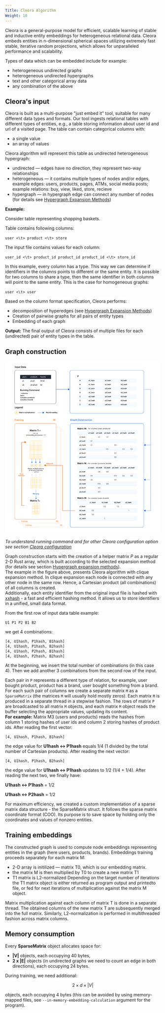 ```yaml
---
Title: Cleora Algorithm
Weight: 10
---
```


Cleora is a general-purpose model for efficient, scalable learning of stable and inductive entity embeddings for heterogeneous relational data. Cleora embeds entities in n-dimensional spherical spaces utilizing extremely fast stable, iterative random projections, which allows for unparalleled performance and scalability.

Types of data which can be embedded include for example:

- heterogeneous undirected graphs
- heterogeneous undirected hypergraphs
- text and other categorical array data
- any combination of the above


## Cleora's input

Cleora is built as a multi-purpose "just embed it" tool, suitable for many different data types and formats. 
Our tool ingests relational tables with different types of entities, e.g., a table storing information about user id and url of a visited page. 
The table can contain categorical columns with:

- a single value
- an array of values

Cleora algorithm will represent this table as undirected heterogeneous hypergraph:

- undirected — edges have no direction, they represent two-way relationships 
- heterogeneous — it contains multiple types of nodes and/or edges, example edges: users, products, pages, ATMs, social media posts; example relations: buy, view, liked, store, recieve
- hypergraph — in hypergraph edge can connect any number of nodes (for details see [Hypergraph Expansion Methods](hypergraph_expansion.md))

**Example:** 

Consider table representing shopping baskets.

Table contains following columns:

`user <\t> product <\t> store`

The input file contains values for each column:

`user_id <\t> product_id product_id product_id <\t> store_id`

In this example, every column has a type. This way we can determine if identifiers in the columns points to different or the same entity. It is possible for two columns to share a type, then the same identifier in both columns will point to the same entity. This is the case for homogeneous graphs:

`user <\t> user`


Based on the column format specification, Cleora performs:

- decomposition of hyperedges (see [Hypergraph Expansion Methods](hypergraph_expansion.md))
- Creation of pairwise graphs for all pairs of entity types
- Embedding of each graph

**Output:**
The final output of Cleora consists of multiple files for each (undirected) pair of entity types in the table.

## Graph construction

![Cleora architecture](_static/cleora-architecture.png)


*To understand running command and for other Cleora configuration option see section [Cleora configuration](configuration.md)*


Graph construction starts with the creation of a helper matrix *P* as a regular 2-D Rust array, which is built according to the selected expansion method (for details see section [Hypergraph expansion methods](hypergraph_expansion.md)).  
The example in the figure above, presents Cleora algorithm with clique expansion method. In clique expansion each node is connected with any other node in the same row. Hence, a Cartesian product (all combinations) of all columns is created.  
Additionally, each entity identifier from the original input file is hashed with [xxhash](https://cyan4973.github.io/xxHash/) - a fast and efficient hashing method. It allows us to store identifiers in a unified, small data format. 

From the first row of input data table example:

```
U1 P1 P2 B1 B2
```

we get 4 combinations:

```
[4, U1hash, P1hash, B1hash]
[4, U1hash, P1hash, B2hash]
[4, U1hash, P2hash, B1hash]
[4, U1hash, P2hash, B2hash]
```

At the beginning, we insert the total number of combinations (in this case 4). Then we add another 3 combinations from the second row of the input.  

Each pair in `P` represents a different type of relation, for example, user bought product, product has a brand, user bought something from a brand. For each such pair of columns we create a separate matrix `M` as a `SparseMatrix` (the matrices `M` will usually hold mostly zeros). Each matrix `M` is produced in a separate thread in a stepwise fashion. The rows of matrix `P` are broadcasted to all matrix `M` objects, and each matrix `M` object reads the buffer selecting the appropriate values, updating its content.   
**For example:** Matrix M3 (users and products) reads the hashes from column 1 storing hashes of user ids and column 2 storing hashes of product ids. After reading the first vector:

```
[4, U1hash, P1hash, B1hash]
```

the edge value for **U1hash <-> P1hash** equals 1/4 (1 divided by the total number of Cartesian products). After reading the next vector:

```
[4, U1hash, P1hash, B2hash]
```

the edge value for **U1hash <-> P1hash** updates to 1/2 (1/4 + 1/4). After reading the next two, we finally have:

**U1hash <-> P1hash** = 1/2

**U1hash <-> P2hash** = 1/2

For maximum efficiency, we created a custom implementation of a sparse matrix data structure - the SparseMatrix struct. It follows the sparse matrix coordinate format (COO). Its purpose is to save space by holding only the coordinates and values of nonzero entities.  

## Training embeddings

The constructed graph is used to compute node embeddings representing entities in the graph (here users, products, brands).
Embeddings training proceeds separately for each matrix M:

- 2-D array is initilized — matrix T0, which is our embedding matrix.  
- the matrix M is then multiplied by T0 to create a new matrix T1
- T1 matrix is L2-normalized 
Depending on the target number of iterations the T1 matrix object is either returned as program output and printedto file, or fed for next iterations of multiplication against the matrix M object.     

Matrix multiplication against each column of matrix T is done in a separate thread. The obtained columns of the new matrix
T are subsequently merged into the full matrix. Similarly, L2-normalization is performed in multithreaded fashion across matrix columns.  

## Memory consumption

Every **SparseMatrix** object allocates space for:

- **|V|** objects, each occupying 40 bytes,
- **2 x |E|** objects (in undirected graphs we need to count an edge in both directions), each occupying 24 bytes.

During training, we need additional: 


$$ 2 × d × | V | $$


objects, each occupying 4 bytes (this can be avoided by using memory-mapped files, see `--in-memory-embedding-calculation` argument for the program).
